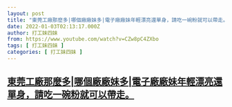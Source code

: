 ```yaml
---
layout: post
title: "東莞工廠那麼多|哪個廠廠妹多|電子廠廠妹年輕漂亮還單身，請吃一碗粉就可以帶走。"
date: 2022-01-03T02:13:17.000Z
author: 打工妹四妹
from: https://www.youtube.com/watch?v=CZw8pC4ZXbo
tags: [ 打工妹四妹 ]
categories: [ 打工妹四妹 ]
---
```

<!--1641175997000-->
[東莞工廠那麼多|哪個廠廠妹多|電子廠廠妹年輕漂亮還單身，請吃一碗粉就可以帶走。](https://www.youtube.com/watch?v=CZw8pC4ZXbo)
------

<div>

</div>
